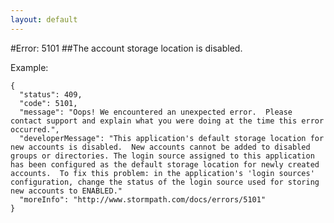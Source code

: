 ```yaml
---
layout: default
---
```


#Error: 5101
##The account storage location is disabled.

Example:

	{
	  "status": 409,
	  "code": 5101,
	  "message": "Oops! We encountered an unexpected error.  Please contact support and explain what you were doing at the time this error occurred.",
	  "developerMessage": "This application's default storage location for new accounts is disabled.  New accounts cannot be added to disabled groups or directories. The login source assigned to this application has been configured as the default storage location for newly created accounts.  To fix this problem: in the application's 'login sources' configuration, change the status of the login source used for storing new accounts to ENABLED."
	  "moreInfo": "http://www.stormpath.com/docs/errors/5101"
	}

